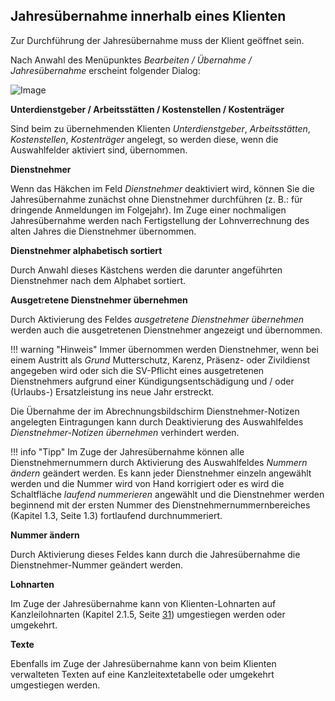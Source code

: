 ## Jahresübernahme innerhalb eines Klienten

Zur Durchführung der Jahresübernahme muss der Klient geöffnet sein.

Nach Anwahl des Menüpunktes *Bearbeiten / Übernahme / Jahresübernahme* erscheint folgender Dialog:

![Image](<img/image246.png>)


**Unterdienstgeber / Arbeitsstätten / Kostenstellen / Kostenträger**

Sind beim zu übernehmenden Klienten *Unterdienstgeber*, *Arbeitsstätten*, *Kostenstellen*, *Kostenträger* angelegt, so werden diese, wenn die Auswahlfelder aktiviert sind, übernommen.

**Dienstnehmer**

Wenn das Häkchen im Feld *Dienstnehmer* deaktiviert wird, können Sie die Jahresübernahme zunächst ohne Dienstnehmer  durchführen (z. B.: für dringende Anmeldungen im Folgejahr). Im Zuge einer nochmaligen Jahresübernahme werden nach Fertigstellung der Lohnverrechnung des alten Jahres die Dienstnehmer übernommen.

**Dienstnehmer alphabetisch sortiert**

Durch Anwahl dieses Kästchens werden die darunter angeführten Dienstnehmer nach dem Alphabet sortiert.

**Ausget**r**etene Dienstnehmer übernehmen**

Durch Aktivierung des Feldes *ausgetretene Dienstnehmer übernehmen* werden auch die ausgetretenen Dienstnehmer angezeigt und übernommen.

!!! warning "Hinweis"
    Immer übernommen werden Dienstnehmer, wenn bei einem Austritt als *Grund* Mutter­schutz, Karenz, Präsenz- oder Zivildienst angegeben wird oder sich die SV-Pflicht eines aus­getretenen Dienstnehmers aufgrund einer Kündigungsentschädigung und / oder (Urlaubs-) Ersatzleistung ins neue Jahr erstreckt.

Die Übernahme der im Abrechnungsbildschirm Dienstnehmer-Notizen angelegten Eintragungen kann durch Deaktivierung des  Auswahlfeldes *Dienstnehmer-Notizen übernehmen* verhindert werden.

!!! info "Tipp"
    Im Zuge der Jahresübernahme können alle Dienstnehmernummern durch Aktivierung des Auswahlfeldes *Nummern ändern* geändert werden. Es kann jeder Dienstnehmer einzeln angewählt werden und die Nummer wird von Hand korrigiert oder es wird die Schaltfläche *laufend nummerieren* angewählt und die Dienstnehmer werden beginnend mit der ersten Nummer des Dienstnehmernummernbereiches (Kapitel 1.3, Seite 1.3) fortlaufend durchnummeriert.

**Nummer ändern**

Durch Aktivierung dieses Feldes kann durch die Jahresübernahme die Dienstnehmer-Nummer geändert werden.

**Lohnarten**

Im Zuge der Jahresübernahme kann von Klienten-Lohnarten auf Kanzleilohnarten (Kapitel 2.1.5, Seite [31](#registerblatt-la-formeln-texte-kontenplan-beiträge-währung)) umgestiegen werden oder umgekehrt.

**Texte**

Ebenfalls im Zuge der Jahresübernahme kann von beim Klienten verwalteten Texten auf eine Kanzleitextetabelle oder umgekehrt umgestiegen werden.